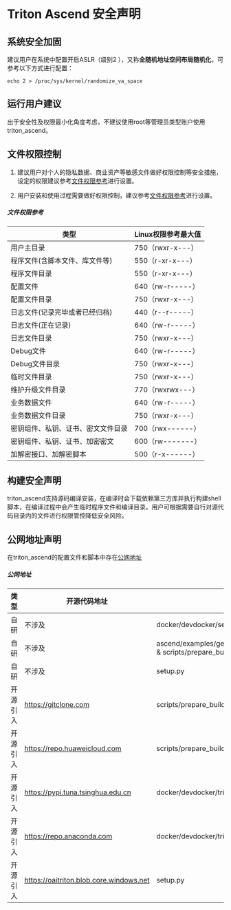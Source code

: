# Triton Ascend 安全声明

## 系统安全加固

建议用户在系统中配置开启ASLR（级别2 ），又称**全随机地址空间布局随机化**，可参考以下方式进行配置：

    echo 2 > /proc/sys/kernel/randomize_va_space

## 运行用户建议

出于安全性及权限最小化角度考虑，不建议使用root等管理员类型账户使用triton_ascend。

## 文件权限控制

1. 建议用户对个人的隐私数据、商业资产等敏感文件做好权限控制等安全措施，设定的权限建议参考[文件权限参考](#文件权限参考)进行设置。

2. 用户安装和使用过程需要做好权限控制，建议参考[文件权限参考](#文件权限参考)进行设置。


##### 文件权限参考

|   类型                             |   Linux权限参考最大值   |
|----------------------------------- |-----------------------|
|  用户主目录                         |   750（rwxr-x---）     |
|  程序文件(含脚本文件、库文件等)       |   550（r-xr-x---）     |
|  程序文件目录                       |   550（r-xr-x---）     |
|  配置文件                           |   640（rw-r-----）     |
|  配置文件目录                       |   750（rwxr-x---）     |
|  日志文件(记录完毕或者已经归档)       |   440（r--r-----）     |
|  日志文件(正在记录)                  |   640（rw-r-----）    |
|  日志文件目录                       |   750（rwxr-x---）     |
|  Debug文件                         |   640（rw-r-----）      |
|  Debug文件目录                      |   750（rwxr-x---）     |
|  临时文件目录                       |   750（rwxr-x---）     |
|  维护升级文件目录                   |   770（rwxrwx---）      |
|  业务数据文件                       |   640（rw-r-----）      |
|  业务数据文件目录                   |   750（rwxr-x---）      |
|  密钥组件、私钥、证书、密文文件目录   |   700（rwx------）      |
|  密钥组件、私钥、证书、加密密文       |   600（rw-------）     |
|  加解密接口、加解密脚本              |   500（r-x------）      |


## 构建安全声明

triton_ascend支持源码编译安装，在编译时会下载依赖第三方库并执行构建shell脚本，在编译过程中会产生临时程序文件和编译目录。用户可根据需要自行对源代码目录内的文件进行权限管控降低安全风险。

## 公网地址声明

在triton_ascend的配置文件和脚本中存在[公网地址](#公网地址)

##### 公网地址
| 类型     | 开源代码地址                                                                                     | 文件名                                      | 公网IP地址/公网URL地址/域名/邮箱地址                                                                 | 用途说明                          |
|----------|------------------------------------------------------------------------------------------------|-------------------------------------------|------------------------------------------------------------------------------------------------------|-----------------------------------|
| 自研     | 不涉及                                                                                         | docker/devdocker/setup_triton-ascend_dev.sh | https://gitee.com/ascend/triton-ascend.git                                                          | triton_ascend源码仓地址                 |
| 自研     | 不涉及                                                                                         | ascend/examples/generalization_cases/run_daily.sh & scripts/prepare_build.sh | https://gitee.com/shijingchang/triton.git                                                           | 构建依赖代码仓                 |
| 自研     | 不涉及                                                                                         | setup.py                                   | https://gitee.com/ascend/triton-ascend/                                                             | triton_ascend源码仓地址 |
| 开源引入 | https://gitclone.com                                                            | scripts/prepare_build.sh                   | https://gitclone.com/github.com/llvm/llvm-project.git                                               | 依赖的llvm源码仓    |
| 开源引入 | https://repo.huaweicloud.com                                            | scripts/prepare_build.sh                           | https://repo.huaweicloud.com/repository/pypi/simple                                                | 用于配置pybind11下载连接 |
| 开源引入 | https://pypi.tuna.tsinghua.edu.cn                                                                                         | docker/devdocker/triton-ascend_dev.dockerfile | https://pypi.tuna.tsinghua.edu.cn/simple                                                             | python pip源配置         |
| 开源引入 | https://repo.anaconda.com                                                                | docker/devdocker/triton-ascend_dev.dockerfile | https://repo.anaconda.com/miniconda/Miniconda3-latest-Linux-${ARCH}.sh                             | anaconda下载链接        |
| 开源引入 | https://oaitriton.blob.core.windows.net                                                        | setup.py            |https://oaitriton.blob.core.windows.net/public/llvm-builds/{name}.tar.gz                     | 下载预编译的LLVM镜像       |